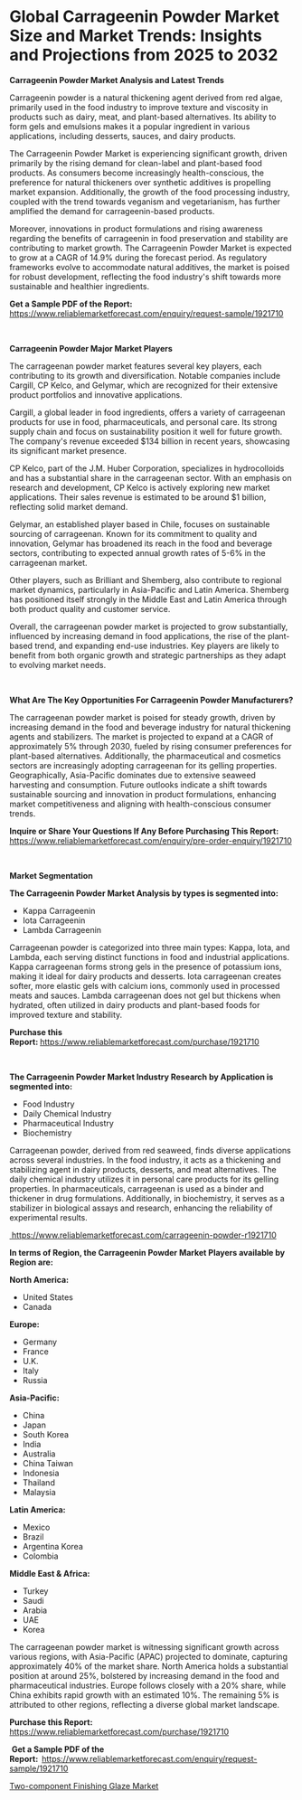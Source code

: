 <p><h1>Global Carrageenin Powder Market Size and Market Trends: Insights and Projections from 2025 to 2032</h1></p><p><strong>Carrageenin Powder Market Analysis and Latest Trends</strong></p>
<p><p>Carrageenin powder is a natural thickening agent derived from red algae, primarily used in the food industry to improve texture and viscosity in products such as dairy, meat, and plant-based alternatives. Its ability to form gels and emulsions makes it a popular ingredient in various applications, including desserts, sauces, and dairy products. </p><p>The Carrageenin Powder Market is experiencing significant growth, driven primarily by the rising demand for clean-label and plant-based food products. As consumers become increasingly health-conscious, the preference for natural thickeners over synthetic additives is propelling market expansion. Additionally, the growth of the food processing industry, coupled with the trend towards veganism and vegetarianism, has further amplified the demand for carrageenin-based products.</p><p>Moreover, innovations in product formulations and rising awareness regarding the benefits of carrageenin in food preservation and stability are contributing to market growth. The Carrageenin Powder Market is expected to grow at a CAGR of 14.9% during the forecast period. As regulatory frameworks evolve to accommodate natural additives, the market is poised for robust development, reflecting the food industry's shift towards more sustainable and healthier ingredients.</p></p>
<p><strong>Get a Sample PDF of the Report:&nbsp;</strong> <a href="https://www.reliablemarketforecast.com/enquiry/request-sample/1921710?utm_campaign=1833&utm_medium=2&utm_source=Github&utm_content=ia&utm_term=04022025&utm_id=carrageenin-powder">https://www.reliablemarketforecast.com/enquiry/request-sample/1921710</a></p>
<p>&nbsp;</p>
<p><strong>Carrageenin Powder Major Market Players</strong></p>
<p><p>The carrageenan powder market features several key players, each contributing to its growth and diversification. Notable companies include Cargill, CP Kelco, and Gelymar, which are recognized for their extensive product portfolios and innovative applications.</p><p>Cargill, a global leader in food ingredients, offers a variety of carrageenan products for use in food, pharmaceuticals, and personal care. Its strong supply chain and focus on sustainability position it well for future growth. The company's revenue exceeded $134 billion in recent years, showcasing its significant market presence.</p><p>CP Kelco, part of the J.M. Huber Corporation, specializes in hydrocolloids and has a substantial share in the carrageenan sector. With an emphasis on research and development, CP Kelco is actively exploring new market applications. Their sales revenue is estimated to be around $1 billion, reflecting solid market demand.</p><p>Gelymar, an established player based in Chile, focuses on sustainable sourcing of carrageenan. Known for its commitment to quality and innovation, Gelymar has broadened its reach in the food and beverage sectors, contributing to expected annual growth rates of 5-6% in the carrageenan market.</p><p>Other players, such as Brilliant and Shemberg, also contribute to regional market dynamics, particularly in Asia-Pacific and Latin America. Shemberg has positioned itself strongly in the Middle East and Latin America through both product quality and customer service. </p><p>Overall, the carrageenan powder market is projected to grow substantially, influenced by increasing demand in food applications, the rise of the plant-based trend, and expanding end-use industries. Key players are likely to benefit from both organic growth and strategic partnerships as they adapt to evolving market needs.</p></p>
<p>&nbsp;</p>
<p><strong>What Are The Key Opportunities For Carrageenin Powder Manufacturers?</strong></p>
<p><p>The carrageenan powder market is poised for steady growth, driven by increasing demand in the food and beverage industry for natural thickening agents and stabilizers. The market is projected to expand at a CAGR of approximately 5% through 2030, fueled by rising consumer preferences for plant-based alternatives. Additionally, the pharmaceutical and cosmetics sectors are increasingly adopting carrageenan for its gelling properties. Geographically, Asia-Pacific dominates due to extensive seaweed harvesting and consumption. Future outlooks indicate a shift towards sustainable sourcing and innovation in product formulations, enhancing market competitiveness and aligning with health-conscious consumer trends.</p></p>
<p><strong>Inquire or Share Your Questions If Any Before Purchasing This Report:</strong> <a href="https://www.reliablemarketforecast.com/enquiry/pre-order-enquiry/1921710?utm_campaign=1833&utm_medium=2&utm_source=Github&utm_content=ia&utm_term=04022025&utm_id=carrageenin-powder">https://www.reliablemarketforecast.com/enquiry/pre-order-enquiry/1921710</a></p>
<p>&nbsp;</p>
<p><strong>Market Segmentation</strong></p>
<p><strong>The Carrageenin Powder Market Analysis by types is segmented into:</strong></p>
<p><ul><li>Kappa Carrageenin</li><li>Iota Carrageenin</li><li>Lambda Carrageenin</li></ul></p>
<p><p>Carrageenan powder is categorized into three main types: Kappa, Iota, and Lambda, each serving distinct functions in food and industrial applications. Kappa carrageenan forms strong gels in the presence of potassium ions, making it ideal for dairy products and desserts. Iota carrageenan creates softer, more elastic gels with calcium ions, commonly used in processed meats and sauces. Lambda carrageenan does not gel but thickens when hydrated, often utilized in dairy products and plant-based foods for improved texture and stability.</p></p>
<p><strong>Purchase this Report:&nbsp;</strong><a href="https://www.reliablemarketforecast.com/purchase/1921710?utm_campaign=1833&utm_medium=2&utm_source=Github&utm_content=ia&utm_term=04022025&utm_id=carrageenin-powder">https://www.reliablemarketforecast.com/purchase/1921710</a></p>
<p>&nbsp;</p>
<p><strong>The Carrageenin Powder Market Industry Research by Application is segmented into:</strong></p>
<p><ul><li>Food Industry</li><li>Daily Chemical Industry</li><li>Pharmaceutical Industry</li><li>Biochemistry</li></ul></p>
<p><p>Carrageenan powder, derived from red seaweed, finds diverse applications across several industries. In the food industry, it acts as a thickening and stabilizing agent in dairy products, desserts, and meat alternatives. The daily chemical industry utilizes it in personal care products for its gelling properties. In pharmaceuticals, carrageenan is used as a binder and thickener in drug formulations. Additionally, in biochemistry, it serves as a stabilizer in biological assays and research, enhancing the reliability of experimental results.</p></p>
<p><a href="https://www.reliablemarketforecast.com/carrageenin-powder-r1921710?utm_campaign=1833&utm_medium=2&utm_source=Github&utm_content=ia&utm_term=04022025&utm_id=carrageenin-powder">&nbsp;https://www.reliablemarketforecast.com/carrageenin-powder-r1921710</a></p>
<p><strong>In terms of Region, the Carrageenin Powder Market Players available by Region are:</strong></p>
<p>
    <p> <strong> North America: </strong>
        <ul>
            <li>United States</li>
            <li>Canada</li>
        </ul>
        </p> 
    <p> <strong> Europe: </strong>
        <ul>
            <li>Germany</li>
            <li>France</li>
            <li>U.K.</li>
            <li>Italy</li>
            <li>Russia</li>
        </ul>
        </p> 
    <p> <strong> Asia-Pacific: </strong>
        <ul>
            <li>China</li>
            <li>Japan</li>
            <li>South Korea</li>
            <li>India</li>
            <li>Australia</li>
            <li>China Taiwan</li>
            <li>Indonesia</li>
            <li>Thailand</li>
            <li>Malaysia</li>
        </ul>
        </p> 
    <p> <strong> Latin America: </strong>
        <ul>
            <li>Mexico</li>
            <li>Brazil</li>
            <li>Argentina Korea</li>
            <li>Colombia</li>
        </ul>
        </p> 
    <p> <strong> Middle East & Africa: </strong>
        <ul>
            <li>Turkey</li>
            <li>Saudi</li>
            <li>Arabia</li>
            <li>UAE</li>
            <li>Korea</li>
        </ul>
    </p>
    </p>
<p><p>The carrageenan powder market is witnessing significant growth across various regions, with Asia-Pacific (APAC) projected to dominate, capturing approximately 40% of the market share. North America holds a substantial position at around 25%, bolstered by increasing demand in the food and pharmaceutical industries. Europe follows closely with a 20% share, while China exhibits rapid growth with an estimated 10%. The remaining 5% is attributed to other regions, reflecting a diverse global market landscape.</p></p>
<p><strong>Purchase this Report: </strong><a href="https://www.reliablemarketforecast.com/purchase/1921710?utm_campaign=1833&utm_medium=2&utm_source=Github&utm_content=ia&utm_term=04022025&utm_id=carrageenin-powder">https://www.reliablemarketforecast.com/purchase/1921710</a></p>
<p>&nbsp;<strong>Get a Sample PDF of the Report:&nbsp;&nbsp;</strong><a href="https://www.reliablemarketforecast.com/enquiry/request-sample/1921710?utm_campaign=1833&utm_medium=2&utm_source=Github&utm_content=ia&utm_term=04022025&utm_id=carrageenin-powder">https://www.reliablemarketforecast.com/enquiry/request-sample/1921710</a></p>
<p><strong></strong></p>
<p><p><a href="https://github.com/FassouRP/Market-Research-Report-List-7/blob/main/two-component-finishing-glaze-market.md?utm_campaign=1833&utm_medium=2&utm_source=Github&utm_content=ia&utm_term=04022025&utm_id=carrageenin-powder">Two-component Finishing Glaze Market</a></p></p>